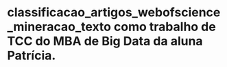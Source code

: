 # classificacao_artigos_webofscience_mineracao_texto como trabalho de TCC do MBA de Big Data da aluna Patrícia.
